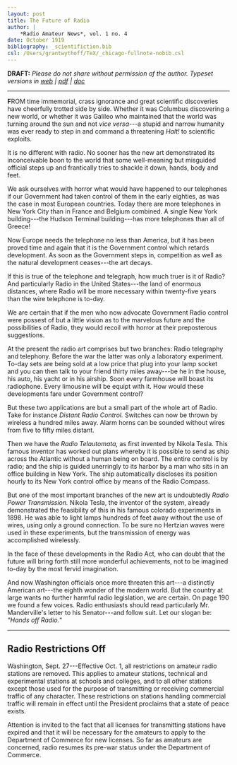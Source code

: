 ```yaml
---
layout: post
title: The Future of Radio
author: | 
    *Radio Amateur News*, vol. 1 no. 4
date: October 1919
bibliography: _scientifiction.bib
csl: /Users/grantwythoff/TeX/_chicago-fullnote-nobib.csl
---
```


**DRAFT:** *Please do not share without permission of the author. Typeset versions in  [web](http://gernsback.wythoff.net/191910_future_of_radio.html) \| [pdf](https://github.com/gwijthoff/perversity_of_things/blob/gh-pages/typeset_drafts/191910_future_of_radio.pdf?raw=true) \| [doc](https://github.com/gwijthoff/perversity_of_things/blob/gh-pages/typeset_drafts/191910_future_of_radio.docx)*

* * * * * * * * 

**F**ROM time immemorial, crass ignorance and great scientific discoveries have cheerfully trotted side by side.  Whether it was Columbus discovering a new world, or whether it was Galileo who maintained that the world was turning around the sun and not *vice versa*---a stupid and narrow humanity was ever ready to step in and command a threatening *Halt!* to scientific exploits.

It is no different with radio.  No sooner has the new art demonstrated its inconceivable boon to the world that some well-meaning but misguided official steps up and frantically tries to shackle it down, hands, body and feet.

We ask ourselves with horror what would have happened to our telephones if our Government had taken control of them in the early eighties, as was the case in most European countries.  Today there are more telephones in New York City than in France and Belgium combined.  A single New York building---the Hudson Terminal building---has more telephones than all of Greece!

Now Europe needs the telephone no less than America, but it has been proved time and again that it is the Government control which retards development.  As soon as the Government steps in, competition as well as the natural development ceases---the art decays.

If this is true of the telephone and telegraph, how much truer is it of Radio?  And particularly Radio in the United States---the land of enormous distances, where Radio will be more necessary within twenty-five years than the wire telephone is to-day.

We are certain that if the men who now advocate Government Radio control were possest of but a little vision as to the marvelous future and the possibilities of Radio, they would recoil with horror at their preposterous suggestions.

At the present the radio art comprises but two branches:  Radio telegraphy and telephony.  Before the war the latter was only a laboratory experiment.  To-day sets are being sold at a low price that plug into your lamp socket and you can then talk to your friend thirty miles away---be he in the house, his auto, his yacht or in his airship.  Soon every farmhouse will boast its radiophone.  Every limousine will be equipt with it.  How would these developments fare under Government control?

But these two applications are but a small part of the whole art of Radio.  Take for instance *Distant Radio Control.*  Switches can now be thrown by wireless a hundred miles away.  Alarm horns can be sounded without wires from five to fifty miles distant.

Then we have the *Radio Telautomata,* as first invented by Nikola Tesla.  This famous inventor has worked out plans whereby it is possible to send as ship across the Atlantic without a human being on board.  The entire control is by radio; and the ship is guided unerringly to its harbor by a man who sits in an office building in New York.  The ship automatically discloses its position hourly to its New York control office by means of the Radio Compass.

But one of the most important branches of the new art is undoubtedly *Radio Power Transmission.*  Nikola Tesla, the inventor of the system, already demonstrated the feasibility of this in his famous colorado experiments in 1898.  He was able to light lamps hundreds of feet away without the use of wires, using only a ground connection.  To be sure no Hertzian waves were used in these experiments, but the transmission of energy was accomplished wirelessly.

In the face of these developments in the Radio Act, who can doubt that the future will bring forth still more wonderful achievements, not to be imagined to-day by the most fervid imagination.

And now Washington officials once more threaten this art---a distinctly American art---the eighth wonder of the modern world.  But the country at large wants no further harmful radio legislation, we are certain.  On page 190 we found a few voices.  Radio enthusiasts should read particularly Mr. Manderville's letter to his Senator---and follow suit.  Let our slogan be:  *"Hands off Radio.*"

* * * * * * * * * * * 

## Radio Restrictions Off

Washington, Sept. 27---Effective Oct. 1, all restrictions on amateur radio stations are removed.  This applies to amateur stations, technical and experimental stations at schools and colleges, and to all other stations except those used for the purpose of transmitting or receiving commercial traffic of any character.  These restrictions on stations handling commercial traffic will remain in effect until the President proclaims that a state of peace exists.

Attention is invited to the fact that all licenses for transmitting stations have expired and that it will be necessary for the amateurs to apply to the Department of Commerce for new licenses.  So far as amateurs are concerned, radio resumes its pre-war status under the Department of Commerce.
